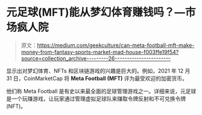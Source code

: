 # 元足球(MFT)能从梦幻体育赚钱吗？—市场疯人院

> 原文：<https://medium.com/geekculture/can-meta-football-mft-make-money-from-fantasy-sports-market-mad-house-f003ffe19f54?source=collection_archive---------26----------------------->

显示出对梦幻体育、NFTs 和区块链游戏的兴趣是巨大的。例如，2021 年 12 月 31 日，CoinMarketCap 将 **Meta Football (MFT)** 评为最受欢迎的加密货币。

他们称 Meta Football 是有史以来最全面的足球管理游戏之一。详细来说，元足球是一个玩赚游戏，让玩家通过管理虚拟足球队来赚取令牌反射和不可兑换令牌(NFT)。